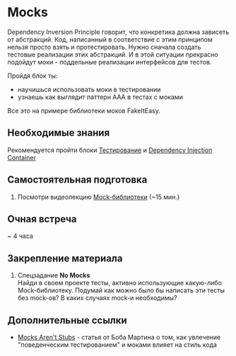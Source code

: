 # Mocks

Dependency Inversion Principle говорит, что конкретика должна зависеть от абстракций.
Код, написанный в соответствие с этим принципом нельзя просто взять и протестировать.
Нужно сначала создать тестовые реализации этих абстракций.
И в этой ситуации прекрасно подойдут моки - поддельные реализации интерфейсов для тестов.

Пройдя блок ты:

- научишься использовать моки в тестировании
- узнаешь как выглядит паттерн AAA в тестах с моками

Все это на примере библиотеки моков FakeItEasy.


## Необходимые знания

Рекомендуется пройти блоки [Тестирование](https://github.com/kontur-csharper/testing) и [Dependency Injection Container](https://github.com/kontur-csharper/di)


## Самостоятельная подготовка

1. Посмотри видеолекцию [Mock-библиотеки](https://ulearn.me/Course/cs2/Mock_bibliotieki_dbfc7c12-41f2-4205-ad4d-9283f9f5d3f4) (~15 мин.)


## Очная встреча

~ 4 часа


## Закрепление материала

1. Спецзадание __No Mocks__  
Найди в своем проекте тесты, активно использующие какую-либо Mock-библиотеку. Подумай как можно было бы написать эти тесты без mock-ов? В каких случаях mock-и необходимы?


## Дополнительные ссылки

- [Mocks Aren't Stubs](https://martinfowler.com/articles/mocksArentStubs.html) - статья от Боба Мартина о том, как увлечение "поведенческим тестированием" и  моками влияет на стиль кода
